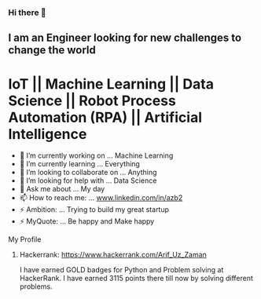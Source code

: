 ### Hi there 👋


## I am an Engineer looking for new challenges to change the world

# IoT || Machine Learning || Data Science || Robot Process Automation (RPA) || Artificial Intelligence 


- 🔭 I’m currently working on ... Machine Learning 
- 🌱 I’m currently learning ... Everything
- 👯 I’m looking to collaborate on ... Anything
- 🤔 I’m looking for help with ... Data Science
- 💬 Ask me about ... My day
- 📫 How to reach me: ... www.linkedin.com/in/azb2
- ⚡ Ambition: ... Trying to build my great startup
- ⚡ MyQuote: ... Be happy and Make happy

My Profile

1. Hackerrank: https://www.hackerrank.com/Arif_Uz_Zaman

   I have earned GOLD badges for Python and Problem solving at HackerRank. I have earned 3115 points there till now by solving different problems.
